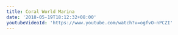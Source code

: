 ```yaml
---
title: Coral World Marina
date: '2018-05-19T18:12:32+08:00'
youtubeVideoId: 'https://www.youtube.com/watch?v=ogfvO-nPCZI'
---
```


